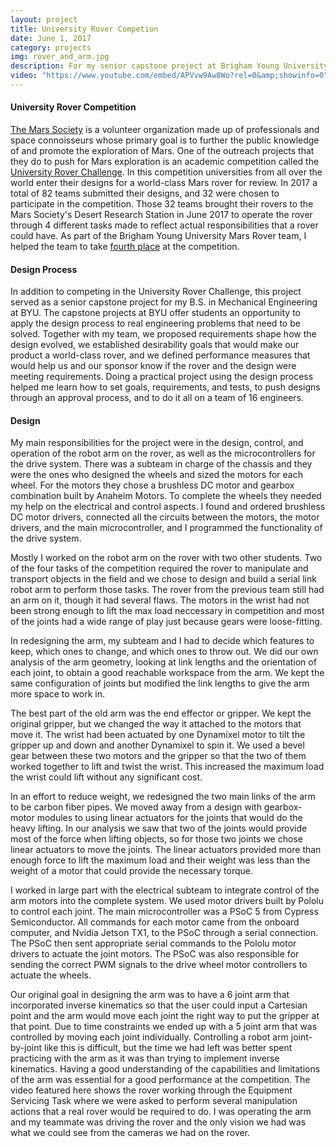 ```yaml
---
layout: project 
title: University Rover Competion 
date: June 1, 2017
category: projects
img: rover_and_arm.jpg
description: For my senior capstone project at Brigham Young University I was a part of the Mars Rover team. The project involved designing, constructing, programming, and operating a rover to participate in the University Rover Challenge hosted by the Mars Society. I was mainly responsible for design, control and operation of the robot arm, as well as work on the drive system. The BYU rover was a success and our team earned fourth place in the competition against teams from 35 universities from around the world.
video: "https://www.youtube.com/embed/APVvw9Aw8Wo?rel=0&amp;showinfo=0" 
---
```


#### University Rover Competition

[The Mars Society][mars] is a volunteer organization made up of professionals and space connoisseurs whose primary goal is to further the public knowledge of and promote the exploration of Mars. One of the outreach projects that they do to push for Mars exploration is an academic competition called the [University Rover Challenge][urc]. In this competition universities from all over the world enter their designs for a world-class Mars rover for review. In 2017 a total of 82 teams submitted their designs, and 32 were chosen to participate in the competition. Those 32 teams brought their rovers to the Mars Society's Desert Research Station in June 2017 to operate the rover through 4 different tasks made to reflect actual responsibilities that a rover could have. As part of the Brigham Young University Mars Rover team, I helped the team to take [fourth place][four] at the competition.

#### Design Process

In addition to competing in the University Rover Challenge, this project served as a senior capstone project for my B.S. in Mechanical Engineering at BYU. The capstone projects at BYU offer students an opportunity to apply the design process to real engineering problems that need to be solved. Together with my team, we proposed requirements shape how the design evolved, we established desirability goals that would make our product a world-class rover, and we defined performance measures that would help us and our sponsor know if the rover and the design were meeting requirements. Doing a practical project using the design process helped me learn how to set goals, requirements, and tests, to push designs through an approval process, and to do it all on a team of 16 engineers.

#### Design 
My main responsibilities for the project were in the design, control, and operation of the robot arm on the rover, as well as the microcontrollers for the drive system. There was a subteam in charge of the chassis and they were the ones who designed the wheels and sized the motors for each wheel. For the motors they chose a brushless DC motor and gearbox combination built by Anaheim Motors. To complete the wheels they needed my help on the electrical and control aspects. I found and ordered brushless DC motor drivers, connected all the circuits between the motors, the motor drivers, and the main microcontroller, and I programmed the functionality of the drive system.

Mostly I worked on the robot arm on the rover with two other students. Two of the four tasks of the competition required the rover to manipulate and transport objects in the field and we chose to design and build a serial link robot arm to perform those tasks. The rover from the previous team still had an arm on it, though it had several flaws. The motors in the wrist had not been strong enough to lift the max load neccessary in competition and most of the joints had a wide range of play just because gears were loose-fitting.

In redesigning the arm, my subteam and I had to decide which features to keep, which ones to change, and which ones to throw out. We did our own analysis of the arm geometry, looking at link lengths and the orientation of each joint, to obtain a good reachable workspace from the arm. We kept the same configuration of joints but modified the link lengths to give the arm more space to work in.

The best part of the old arm was the end effector or gripper. We kept the original gripper, but we changed the way it attached to the motors that move it. The wrist had been actuated by one Dynamixel motor to tilt the gripper up and down and another Dynamixel to spin it. We used a bevel gear between these two motors and the gripper so that the two of them worked together to lift and twist the wrist. This increased the maximum load the wrist could lift without any significant cost.

In an effort to reduce weight, we redesigned the two main links of the arm to be carbon fiber pipes. We moved away from a design with gearbox-motor modules to using linear actuators for the joints that would do the heavy lifting. In our analysis we saw that two of the joints would provide most of the force when lifting objects, so for those two joints we chose linear actuators to move the joints. The linear actuators provided more than enough force to lift the maximum load and their weight was less than the weight of a motor that could provide the necessary torque.

I worked in large part with the electrical subteam to integrate control of the arm motors into the complete system. We used motor drivers built by Pololu to control each joint. The main microcontroller was a PSoC 5 from Cypress Semiconductor. All commands for each motor came from the onboard computer, and Nvidia Jetson TX1, to the PSoC through a serial connection. The PSoC then sent appropriate serial commands to the Pololu motor drivers to actuate the joint motors. The PSoC was also responsible for sending the correct PWM signals to the drive wheel motor controllers to actuate the wheels.

Our original goal in designing the arm was to have a 6 joint arm that incorporated inverse kinematics so that the user could input a Cartesian point and the arm would move each joint the right way to put the gripper at that point. Due to time constraints we ended up with a 5 joint arm that was controlled by moving each joint individually. Controlling a robot arm joint-by-joint like this is difficult, but the time we had left was better spent practicing with the arm as it was than trying to implement inverse kinematics. Having a good understanding of the capabilities and limitations of the arm was essential for a good performance at the competition. The video featured here shows the rover working through the Equipment Servicing Task where we were asked to perform several manipulation actions that a real rover would be required to do. I was operating the arm and my teammate was driving the rover and the only vision we had was what we could see from the cameras we had on the rover.

[mars]:http://www.marssociety.org/
[urc]:http://urc.marssociety.org/home
[four]:http://urc.marssociety.org/home/about-urc/urc2017-scores


